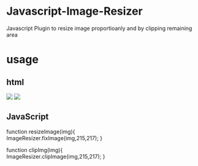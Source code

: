 Javascript-Image-Resizer
========================

Javascript Plugin to resize image proportioanly and by clipping remaining area

usage
=====
html
-----
<img id="myImg" src="https://fbcdn-sphotos-e-a.akamaihd.net/hphotos-ak-ash4/998768_552889338100709_2100506661_n.jpg" onLoad="resizeImage(this)"/>
<img id="clipImage" src="https://fbcdn-sphotos-e-a.akamaihd.net/hphotos-ak-ash4/998768_552889338100709_2100506661_n.jpg" onLoad="clipImg(this)"/>

JavaScript
--------
function resizeImage(img){	
	ImageResizer.fixImage(img,215,217);
}

function clipImg(img){	
	ImageResizer.clipImage(img,215,217);
}
